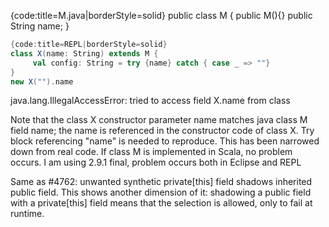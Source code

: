 {code:title=M.java|borderStyle=solid}
public class M {
        public M(){}
        public String name;
}
```scala
{code:title=REPL|borderStyle=solid}
class X(name: String) extends M {
     val config: String = try {name} catch { case _ => ""}
}
new X("").name
```

java.lang.IllegalAccessError: tried to access field X.name from class 

Note that the class X constructor parameter name matches java class M field name; the name is referenced in the constructor code of class X. Try block referencing "name" is needed to reproduce. This has been narrowed down from real code. If class M is implemented in Scala, no problem occurs. I am using 2.9.1 final, problem occurs both in Eclipse and REPL

Same as #4762: unwanted synthetic private[this] field shadows inherited public field.  This shows another dimension of it: shadowing a public field with a private[this] field means that the selection is allowed, only to fail at runtime.
